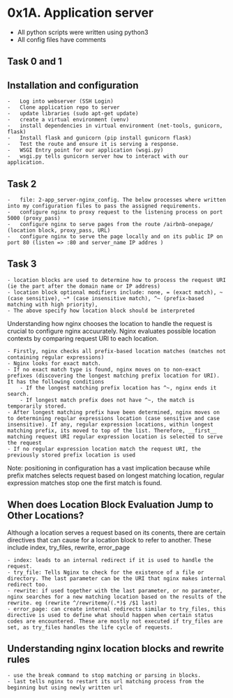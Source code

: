 # 0x1A. Application server

* All python scripts were written using python3
* All config files have comments

## Task 0 and 1

## Installation and configuration

    -   Log into webserver (SSH Login)
    -   Clone application repo to server
    -   update libraries (sudo apt-get update)
    -   create a virtual environment (venv)
    -   install dependencies in virtual environment (net-tools, gunicorn, flask)
    -   Install flask and gunicorn (pip install gunicorn flask)
    -   Test the route and ensure it is serving a response.
    -   WSGI Entry point for our application (wsgi.py)
    -   wsgi.py tells gunicorn server how to interact with our application.

## Task 2

    -   file: 2-app_server-nginx_config. The below processes where written into my configuration files to pass the assigned requirements.
    -   configure nginx to proxy request to the listening process on port 5000 (proxy_pass)
    -   configure nginx to serve pages from the route /airbnb-onepage/ (location block, proxy_pass, URL)
    -   configure nginx to serve the page locally and on its public IP on port 80 (listen => :80 and server_name IP addres )

## Task 3

    - location blocks are used to determine how to process the request URI (ie the part after the domain name or IP address)
    - location block optional modifiers include: none, = (exact match), ~ (case sensitive), ~* (case insensitive match), ^~ (prefix-based matching with high priority), 
    - The above specify how location block should be interpreted

Understanding how nginx chooses the location to handle the request is crucial to configure nginx accuurately. Nginx evaluates possible location contexts by comparing request URI to each location.

    - Firstly, nginx checks all prefix-based location matches (matches not containing regular expressions)
    - Nginx looks for exact match.
    - If no exact match type is found, nginx moves on to non-exact prefixes (discovering the longest matching prefix location for URI). It has the following conditions
        - If the longest matching prefix location has ^~, nginx ends it search.
        - If longest match prefix does not have ^~, the match is temporarily stored. 
    - After longest matching prefix have been determined, nginx moves on to determining reqular expressions location (case sensitive and case insensitive). If any, regular expression locations, within longest matching prefix, its moved to top of the list. Therefore, __first__ matching request URI regular expression location is selected to serve the request
    - If no regular expression location match the request URI, the previously stored prefix location is used

Note: positioning in configuration has a vast implication because while prefix matches selects request based on longest matching location, regular expression matches stop one the first match is found.

## When does Location Block Evaluation Jump to Other Locations?

Although a location serves a request based on its conents, there are certain directives that can cause for a location block to refer to another. These include index, try_files, rewrite, error_page

    - index: leads to an internal redirect if it is used to handle the request.
    - try_file: Tells Nginx to check for the existence of a file or directory. The last parameter can be the URI that nginx makes internal redirect too.
    - rewrite: if used together with the last parameter, or no parameter, nginx searches for a new matching location based on the results of the rewrite. eg (rewrite ^/rewriteme/(.*)$ /$1 last)
    - error_page: can create internal redirects similar to try_files, this directive is used to define what should happen when certain status codes are encountered. These are mostly not executed if try_files are set, as try_files handles the life cycle of requests.

## Understanding nginx location blocks and rewrite rules

    - use the break command to stop matching or parsing in blocks.
    - last tells nginx to restart its url matching process from the beginning but using newly written url
